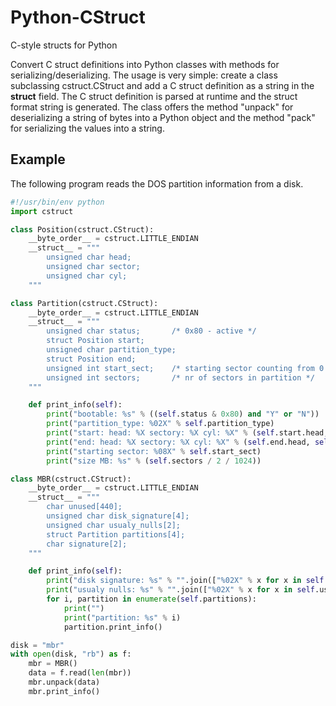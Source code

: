 Python-CStruct
==============

C-style structs for Python

Convert C struct definitions into Python classes with methods for
serializing/deserializing.
The usage is very simple: create a class subclassing cstruct.CStruct
and add a C struct definition as a string in the __struct__ field.
The C struct definition is parsed at runtime and the struct format string
is generated. The class offers the method "unpack" for deserializing
a string of bytes into a Python object and the method "pack" for
serializing the values into a string.

Example
-------

The following program reads the DOS partition information from a disk.

```python
#!/usr/bin/env python
import cstruct

class Position(cstruct.CStruct):
    __byte_order__ = cstruct.LITTLE_ENDIAN
    __struct__ = """
        unsigned char head;
        unsigned char sector;
        unsigned char cyl;
    """

class Partition(cstruct.CStruct):
    __byte_order__ = cstruct.LITTLE_ENDIAN
    __struct__ = """
        unsigned char status;       /* 0x80 - active */
        struct Position start;
        unsigned char partition_type;
        struct Position end;
        unsigned int start_sect;    /* starting sector counting from 0 */
        unsigned int sectors;       /* nr of sectors in partition */
    """

    def print_info(self):
        print("bootable: %s" % ((self.status & 0x80) and "Y" or "N"))
        print("partition_type: %02X" % self.partition_type)
        print("start: head: %X sectory: %X cyl: %X" % (self.start.head, self.start.sector, self.start.cyl))
        print("end: head: %X sectory: %X cyl: %X" % (self.end.head, self.end.sector, self.end.cyl))
        print("starting sector: %08X" % self.start_sect)
        print("size MB: %s" % (self.sectors / 2 / 1024))

class MBR(cstruct.CStruct):
    __byte_order__ = cstruct.LITTLE_ENDIAN
    __struct__ = """
        char unused[440];
        unsigned char disk_signature[4];
        unsigned char usualy_nulls[2];
        struct Partition partitions[4];
        char signature[2];
    """

    def print_info(self):
        print("disk signature: %s" % "".join(["%02X" % x for x in self.disk_signature]))
        print("usualy nulls: %s" % "".join(["%02X" % x for x in self.usualy_nulls]))
        for i, partition in enumerate(self.partitions):
            print("")
            print("partition: %s" % i)
            partition.print_info()

disk = "mbr"
with open(disk, "rb") as f:
    mbr = MBR()
    data = f.read(len(mbr))
    mbr.unpack(data)
    mbr.print_info()
```

